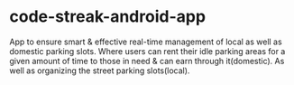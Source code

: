 # code-streak-android-app
App to ensure smart &amp; effective real-time management of local as well as domestic parking slots. Where users can rent their idle parking areas for a given amount of time to those in need &amp; can earn through it(domestic). As well as organizing the street parking slots(local).
